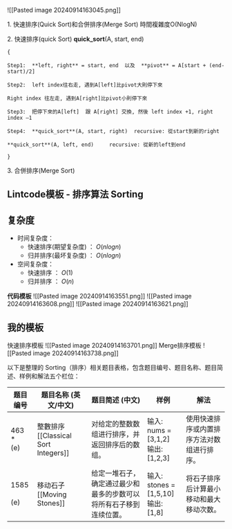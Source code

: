
![[Pasted image 20240914163045.png]]

1. 快速排序(Quick Sort)和合併排序(Merge Sort) 時間複雜度O(NlogN)

2. 快速排序(quick Sort) **quick_sort**(A, start, end)

	{
	
	Step1:  **left, right** = start, end  以及  **pivot** = A[start + (end-start)/2]
	
	Step2:  left index往右走, 遇到A[left]比pivot大則停下來
	
	Right index 往左走, 遇到A[right]比pivot小則停下來
	
	Step3:  把停下來的A[left]  跟 A[right] 交換, 然後 left index +1, right index –1
	
	Step4:  **quick_sort**(A, start, right)  recursive: 從start到新的right
	
	**quick_sort**(A, left, end)     recursive: 從新的left到end
	
	}

3. 合併排序(Merge Sort)

## **Lintcode模板 - 排序算法 Sorting**

## **复杂度**

- 时间复杂度：
    - 快速排序(期望复杂度) ： _O_(_nlogn_)
    - 归并排序(最坏复杂度) ： _O_(_nlogn_)
- 空间复杂度：
    - 快速排序 ： _O_(1)
    - 归并排序 ： _O_(_n_)

**代码模板**
![[Pasted image 20240914163551.png]]
![[Pasted image 20240914163608.png]]
![[Pasted image 20240914163621.png]]

## **我的模板**

快速排序模板
![[Pasted image 20240914163701.png]]
Merge排序模板
![[Pasted image 20240914163738.png]]


以下是整理的 Sorting（排序）相关题目表格，包含题目编号、题目名称、题目简述、样例和解法五个栏位：

| **题目编号**        | **题目名称 (英文/中文)**                 | **题目简述 (中文)**                     | **样例**                                    | **解法**                |
| --------------- | -------------------------------- | --------------------------------- | ----------------------------------------- | --------------------- |
| 463<br>*<br>(e) | 整數排序 [[Classical Sort Integers]] | 对给定的整数数组进行排序，并返回排序后的数组。           | 输入:  <br>nums = [3,1,2]  <br>输出: [1,2,3]  | 使用快速排序或内置排序方法对数组进行排序。 |
| 1585<br><br>(e) | 移动石子 [[Moving Stones]]           | 给定一堆石子，确定通过最少和最多的步数可以将所有石子移到连续位置。 | 输入:  <br>stones = [1,5,10]  <br>输出: [1,8] | 将石子排序后计算最小移动和最大移动次数。  |
